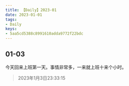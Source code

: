 ```yaml
---
title: 【Daily】2023-01
date: 2023-01-01
tags:
- Daily
keys:
- 5aa5cd5388c8991610adda9772f22bdc
---
```


## 01-03

今天回来上班第一天。事情非常多，一来就上班十来个小时。

> 2023年1月3日23:33:15
